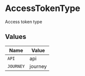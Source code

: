 # AccessTokenType

Access token type


## Values

| Name      | Value     |
| --------- | --------- |
| `API`     | api       |
| `JOURNEY` | journey   |